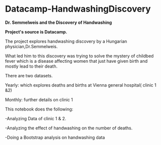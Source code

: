 # Datacamp-HandwashingDiscovery

**Dr. Semmelweis and the Discovery of Handwashing**

**Project&#39;s source is Datacamp.**

The project explores handwashing discovery by a Hungarian physician,Dr.Semmelweis.

What led him to this discovery was trying to solve the mystery of childbed fever which is a disease affecting women that just have given birth and mostly lead to their death.

There are two datasets.

Yearly: which explores deaths and births at Vienna general hospital( clinic 1 &amp;2)

Monthly: further details on clinic 1

This notebook does the following:

-Analyzing Data of clinic 1 &amp; 2.

-Analyzing the effect of handwashing on the number of deaths.

-Doing a Bootstrap analysis on handwashing data
